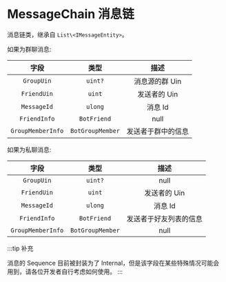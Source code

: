 # MessageChain 消息链

消息链类，继承自 `List\<IMessageEntity>`。

如果为群聊消息:

|       字段        |       类型       |        描述        |
| :---------------: | :--------------: | :----------------: |
|    `GroupUin`     |     `uint?`      |   消息源的群 Uin   |
|    `FriendUin`    |      `uint`      |    发送者的 Uin    |
|    `MessageId`    |     `ulong`      |      消息 Id       |
|   `FriendInfo`    |   `BotFriend`    |        null        |
| `GroupMemberInfo` | `BotGroupMember` | 发送者于群中的信息 |

如果为私聊消息:

|       字段        |       类型       |          描述          |
| :---------------: | :--------------: | :--------------------: |
|    `GroupUin`     |     `uint?`      |          null          |
|    `FriendUin`    |      `uint`      |      发送者的 Uin      |
|    `MessageId`    |     `ulong`      |        消息 Id         |
|   `FriendInfo`    |   `BotFriend`    | 发送者于好友列表的信息 |
| `GroupMemberInfo` | `BotGroupMember` |          null          |

:::tip 补充

消息的 Sequence 目前被封装为了 Internal，但是该字段在某些特殊情况可能会用到，请各位开发者自行考虑如何使用。
:::
